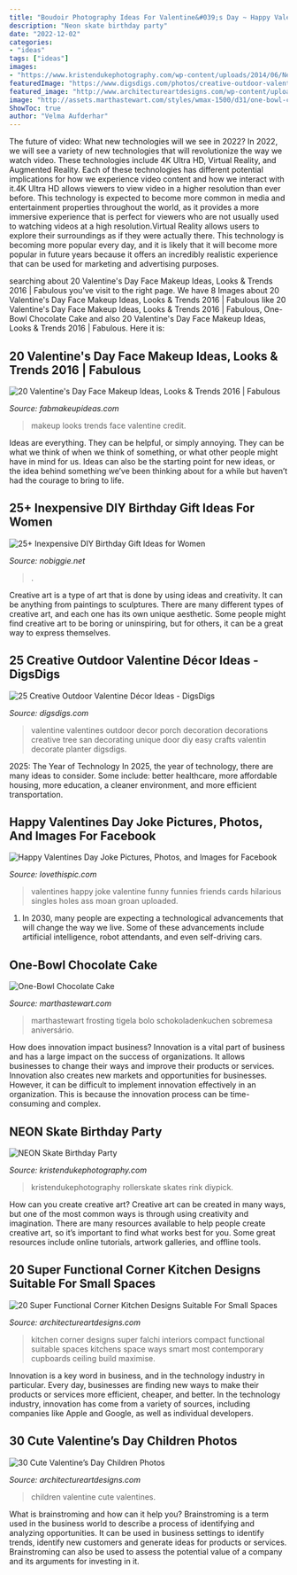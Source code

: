 ```yaml
---
title: "Boudoir Photography Ideas For Valentine&#039;s Day ~ Happy Valentines Day Joke Pictures, Photos, And Images For Facebook"
description: "Neon skate birthday party"
date: "2022-12-02"
categories:
- "ideas"
tags: ["ideas"]
images:
- "https://www.kristendukephotography.com/wp-content/uploads/2014/06/Neon-Skate-Party-by-Capturing-Joy.com_.jpg"
featuredImage: "https://www.digsdigs.com/photos/creative-outdoor-valentine-decor-ideas-7-554x1044.jpg"
featured_image: "http://www.architectureartdesigns.com/wp-content/uploads/2016/10/12-12.jpg"
image: "http://assets.marthastewart.com/styles/wmax-1500/d31/one-bowl-chocolate-cake-D105483/one-bowl-chocolate-cake-D105483_horiz.jpg?itok=SUxCWQpN"
ShowToc: true
author: "Velma Aufderhar"
---
```



The future of video: What new technologies will we see in 2022?
In 2022, we will see a variety of new technologies that will revolutionize the way we watch video. These technologies include 4K Ultra HD, Virtual Reality, and Augmented Reality. Each of these technologies has different potential implications for how we experience video content and how we interact with it.4K Ultra HD allows viewers to view video in a higher resolution than ever before. This technology is expected to become more common in media and entertainment properties throughout the world, as it provides a more immersive experience that is perfect for viewers who are not usually used to watching videos at a high resolution.Virtual Reality allows users to explore their surroundings as if they were actually there. This technology is becoming more popular every day, and it is likely that it will become more popular in future years because it offers an incredibly realistic experience that can be used for marketing and advertising purposes.

	

		
searching about 20 Valentine&#039;s Day Face Makeup Ideas, Looks &amp; Trends 2016 | Fabulous you've visit to the right page. We have 8 Images about 20 Valentine&#039;s Day Face Makeup Ideas, Looks &amp; Trends 2016 | Fabulous like 20 Valentine&#039;s Day Face Makeup Ideas, Looks &amp; Trends 2016 | Fabulous, One-Bowl Chocolate Cake and also 20 Valentine&#039;s Day Face Makeup Ideas, Looks &amp; Trends 2016 | Fabulous. Here it is:
		
    
## 20 Valentine&#039;s Day Face Makeup Ideas, Looks &amp; Trends 2016 | Fabulous

<img loading=lazy src="http://fabmakeupideas.com/wp-content/uploads/2016/01/20-Valentines-Day-Face-Makeup-Ideas-Looks-Trends-2016-19.jpg" onerror="this.onerror=null;this.src='https://tse2.mm.bing.net/th?id=OIP.t3ssiwlSp0jnHhzJ15jykQHaHa&amp;pid=15.1';" alt="20 Valentine&#039;s Day Face Makeup Ideas, Looks &amp; Trends 2016 | Fabulous">

_Source: fabmakeupideas.com_

>makeup looks trends face valentine credit. 

	

Ideas are everything. They can be helpful, or simply annoying. They can be what we think of when we think of something, or what other people might have in mind for us. Ideas can also be the starting point for new ideas, or the idea behind something we’ve been thinking about for a while but haven’t had the courage to bring to life.

    
## 25+ Inexpensive DIY Birthday Gift Ideas For Women

<img loading=lazy src="https://www.nobiggie.net/wp-content/uploads/2015/02/Photo-Clock.jpg" onerror="this.onerror=null;this.src='https://tse1.mm.bing.net/th?id=OIP.mi4BvXMx3fdhFrKSg3SCNQHaLH&amp;pid=15.1';" alt="25+ Inexpensive DIY Birthday Gift Ideas for Women">

_Source: nobiggie.net_

>. 

	

Creative art is a type of art that is done by using ideas and creativity. It can be anything from paintings to sculptures. There are many different types of creative art, and each one has its own unique aesthetic. Some people might find creative art to be boring or uninspiring, but for others, it can be a great way to express themselves.

    
## 25 Creative Outdoor Valentine Décor Ideas - DigsDigs

<img loading=lazy src="https://www.digsdigs.com/photos/creative-outdoor-valentine-decor-ideas-7-554x1044.jpg" onerror="this.onerror=null;this.src='https://tse1.mm.bing.net/th?id=OIP.8Lhm_jS19bZG5en-VVj2ZwHaN9&amp;pid=15.1';" alt="25 Creative Outdoor Valentine Décor Ideas - DigsDigs">

_Source: digsdigs.com_

>valentine valentines outdoor decor porch decoration decorations creative tree san decorating unique door diy easy crafts valentin decorate planter digsdigs. 

	

2025: The Year of Technology
In 2025, the year of technology, there are many ideas to consider. Some include: better healthcare, more affordable housing, more education, a cleaner environment, and more efficient transportation.

    
## Happy Valentines Day Joke Pictures, Photos, And Images For Facebook

<img loading=lazy src="http://www.lovethispic.com/uploaded_images/239248-Happy-Valentines-Day-Joke.jpg" onerror="this.onerror=null;this.src='https://tse2.mm.bing.net/th?id=OIP.3G8EflNadu57zEqY_3pOOQHaKf&amp;pid=15.1';" alt="Happy Valentines Day Joke Pictures, Photos, and Images for Facebook">

_Source: lovethispic.com_

>valentines happy joke valentine funny funnies friends cards hilarious singles holes ass moan groan uploaded. 

	

1. In 2030, many people are expecting a technological advancements that will change the way we live. Some of these advancements include artificial intelligence, robot attendants, and even self-driving cars. 

    
## One-Bowl Chocolate Cake

<img loading=lazy src="http://assets.marthastewart.com/styles/wmax-1500/d31/one-bowl-chocolate-cake-D105483/one-bowl-chocolate-cake-D105483_horiz.jpg?itok=SUxCWQpN" onerror="this.onerror=null;this.src='https://tse1.mm.bing.net/th?id=OIP.AEo9eV1k5Wyh93kHMGYpbQHaEK&amp;pid=15.1';" alt="One-Bowl Chocolate Cake">

_Source: marthastewart.com_

>marthastewart frosting tigela bolo schokoladenkuchen sobremesa aniversário. 

	

How does innovation impact business?
Innovation is a vital part of business and has a large impact on the success of organizations. It allows businesses to change their ways and improve their products or services. Innovation also creates new markets and opportunities for businesses. However, it can be difficult to implement innovation effectively in an organization. This is because the innovation process can be time-consuming and complex.

    
## NEON Skate Birthday Party

<img loading=lazy src="https://www.kristendukephotography.com/wp-content/uploads/2014/06/Neon-Skate-Party-by-Capturing-Joy.com_.jpg" onerror="this.onerror=null;this.src='https://tse4.mm.bing.net/th?id=OIP.VR9Rusd3f4V0lOWJpCkUzAHaPM&amp;pid=15.1';" alt="NEON Skate Birthday Party">

_Source: kristendukephotography.com_

>kristendukephotography rollerskate skates rink diypick. 

	

How can you create creative art?
Creative art can be created in many ways, but one of the most common ways is through using creativity and imagination. There are many resources available to help people create creative art, so it’s important to find what works best for you. Some great resources include online tutorials, artwork galleries, and offline tools.

    
## 20 Super Functional Corner Kitchen Designs Suitable For Small Spaces

<img loading=lazy src="http://www.architectureartdesigns.com/wp-content/uploads/2016/10/12-12.jpg" onerror="this.onerror=null;this.src='https://tse2.mm.bing.net/th?id=OIP.bPuWGx5RDdrf1XRMcq9A-AHaIh&amp;pid=15.1';" alt="20 Super Functional Corner Kitchen Designs Suitable For Small Spaces">

_Source: architectureartdesigns.com_

>kitchen corner designs super falchi interiors compact functional suitable spaces kitchens space ways smart most contemporary cupboards ceiling build maximise. 

	

Innovation is a key word in business, and in the technology industry in particular. Every day, businesses are finding new ways to make their products or services more efficient, cheaper, and better. In the technology industry, innovation has come from a variety of sources, including companies like Apple and Google, as well as individual developers.

    
## 30 Cute Valentine’s Day Children Photos

<img loading=lazy src="http://www.architectureartdesigns.com/wp-content/uploads/2014/01/2423-630x944.jpg" onerror="this.onerror=null;this.src='https://tse4.mm.bing.net/th?id=OIP.K5aaldyhR7SyfdryOWqgxgHaLG&amp;pid=15.1';" alt="30 Cute Valentine’s Day Children Photos">

_Source: architectureartdesigns.com_

>children valentine cute valentines. 

	

What is brainstroming and how can it help you?
Brainstroming is a term used in the business world to describe a process of identifying and analyzing opportunities. It can be used in business settings to identify trends, identify new customers and generate ideas for products or services. Brainstroming can also be used to assess the potential value of a company and its arguments for investing in it.

